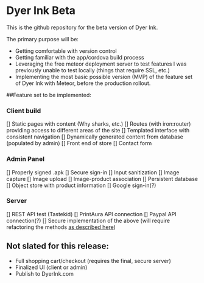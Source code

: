 # Dyer Ink Beta

This is the github repository for the beta version of Dyer Ink.

The primary purpose will be:

* Getting comfortable with version control
* Getting familiar with the app/cordova build process
* Leveraging the free meteor deployment server to test features I was previously unable to test locally (things that require SSL, etc.)
* Implementing the most basic possible version (MVP) of the feature set of Dyer Ink with Meteor, before the production rollout.

##Feature set to be implemented:

### Client build

[] Static pages with content (Why sharks, etc.)
[] Routes (with iron:router) providing access to different areas of the site
[] Templated interface with consistent navigation
[] Dynamically generated content from database (populated by admin)
[] Front end of store
[] Contact form

### Admin Panel

[] Properly signed .apk
[] Secure sign-in
[] Input sanitization
[] Image capture
[] Image upload
[] Image-product association
[] Persistent database
[] Object store with product information
[] Google sign-in(?)

### Server

[] REST API test (Tastekid)
[] PrintAura API connection
[] Paypal API connection(?)
[] Secure implementation of the above (will require refactoring the methods [as described here](https://www.meteor.com/tutorials/blaze/security-with-methods))

## Not slated for this release:

* Full shopping cart/checkout (requires the final, secure server)
* Finalized UI (client or admin)
* Publish to DyerInk.com
